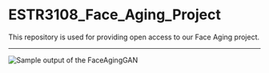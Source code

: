 # ESTR3108_Face_Aging_Project
This repository is used for providing open access to our Face Aging project.
***
![Sample output of the FaceAgingGAN]()